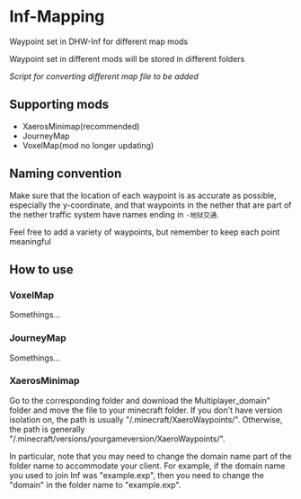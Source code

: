 # Inf-Mapping

Waypoint set in DHW-Inf for different map mods

Waypoint set in different mods will be stored in different folders

*Script for converting different map file to be added*

## Supporting mods

- XaerosMinimap(recommended)
- JourneyMap
- VoxelMap(mod no longer updating)

## Naming convention

Make sure that the location of each waypoint is as accurate as possible, especially the y-coordinate, and that waypoints in the nether that are part of the nether traffic system have names ending in `-地狱交通`.

Feel free to add a variety of waypoints, but remember to keep each point meaningful

## How to use

### VoxelMap

Somethings... 

### JourneyMap

Somethings...

### XaerosMinimap

Go to the corresponding folder and download the Multiplayer_domain" folder and move the file to your minecraft folder. If you don't have version isolation on, the path is usually "/.minecraft/XaeroWaypoints/". Otherwise, the path is generally "/.minecraft/versions/yourgameversion/XaeroWaypoints/".

In particular, note that you may need to change the domain name part of the folder name to accommodate your client. For example, if the domain name you used to join Inf was "example.exp", then you need to change the "domain" in the folder name to "example.exp".
